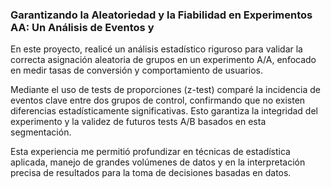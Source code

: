### Garantizando la Aleatoriedad y la Fiabilidad en Experimentos AA:  Un Análisis de Eventos y 

En este proyecto, realicé un análisis estadístico riguroso para validar la correcta asignación aleatoria de grupos en un experimento A/A, enfocado en medir tasas de conversión y comportamiento de usuarios.

Mediante el uso de tests de proporciones (z-test) comparé la incidencia de eventos clave entre dos grupos de control, confirmando que no existen diferencias estadísticamente significativas. Esto garantiza la integridad del experimento y la validez de futuros tests A/B basados en esta segmentación.

Esta experiencia me permitió profundizar en técnicas de estadística aplicada, manejo de grandes volúmenes de datos y en la interpretación precisa de resultados para la toma de decisiones basadas en datos.
